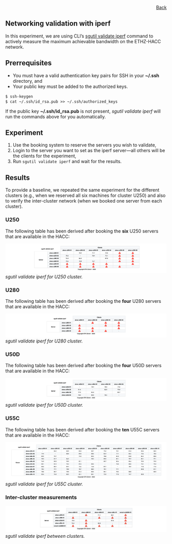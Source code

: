<div id="readme" class="Box-body readme blob js-code-block-container">
<article class="markdown-body entry-content p-3 p-md-6" itemprop="text">
<p align="right">
<a href="https://github.com/fpgasystems/hacc/blob/main/validation/README.md">Back</a>
</p>

# Networking validation with iperf
In this experiment, we are using CLI’s [sgutil validate iperf](../../CLI/docs/sgutil-validate.md#sgutil-validate-iperf) command to actively measure the maximum achievable bandwidth on the ETHZ-HACC network.

## Prerrequisites
* You must have a valid authentication key pairs for SSH in your **~/.ssh** directory, and
* Your public key must be added to the authorized keys. 

```
$ ssh-keygen
$ cat ~/.ssh/id_rsa.pub >> ~/.ssh/authorized_keys
```

If the public key **~/.ssh/id_rsa.pub** is not present, *sgutil validate iperf* will run the commands above for you automatically.

## Experiment
1. Use the booking system to reserve the servers you wish to validate,
2. Login to the server you want to set as the iperf server—all others will be the clients for the experiment,
3. Run ```sgutil validate iperf``` and wait for the results.

## Results
To provide a baseline, we repeated the same experiment for the different clusters (e.g., when we reserved all six machines for cluster U250) and also to verify the inter-cluster network (when we booked one server from each cluster).

### U250
The following table has been derived after booking the **six** U250 servers that are available in the HACC:

![sgutil validate iperf for U250 cluster.](./U250.png "sgutil validate iperf for U250 cluster.")
*sgutil validate iperf for U250 cluster.*

### U280
The following table has been derived after booking the **four** U280 servers that are available in the HACC:

![sgutil validate iperf for U280 cluster.](./U280.png "sgutil validate iperf for U280 cluster.")
*sgutil validate iperf for U280 cluster.*

### U50D
The following table has been derived after booking the **four** U50D servers that are available in the HACC:

![sgutil validate iperf for U50D cluster.](./U50D.png "sgutil validate iperf for U50D cluster.")
*sgutil validate iperf for U50D cluster.*

### U55C
The following table has been derived after booking the **ten** U55C servers that are available in the HACC:

![sgutil validate iperf for U55C cluster.](./U55C.png "sgutil validate iperf for U250 cluster.")
*sgutil validate iperf for U55C cluster.*

### Inter-cluster measurements

![sgutil validate iperf between clusters.](./inter-cluster.png "sgutil validate iperf between clusters.")
*sgutil validate iperf between clusters.*